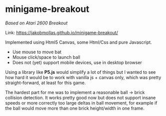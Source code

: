 # minigame-breakout

_Based on Atari 2600 Breakout_

Link: https://jakobmollas.github.io/minigame-breakout/

Implemented using Html5 Canvas, some Html/Css and pure Javascript.

* Use mouse to move bat
* Mouse click/space to launch ball
* Does not (yet) support mobile devices, use in desktop browser

Using a library like **P5.js** would simplify a lot of things but I wanted to see how hard it would be to work with vanilla js + canvas only, which was pretty straight-forward, at least for this game.

The hardest part for me was to implement a reasonable ball -> brick collision detection. It works pretty good now but does not support insane speeds or more correctly too large deltas in ball movement, for example if the ball would move more than one brick height/width in one frame.